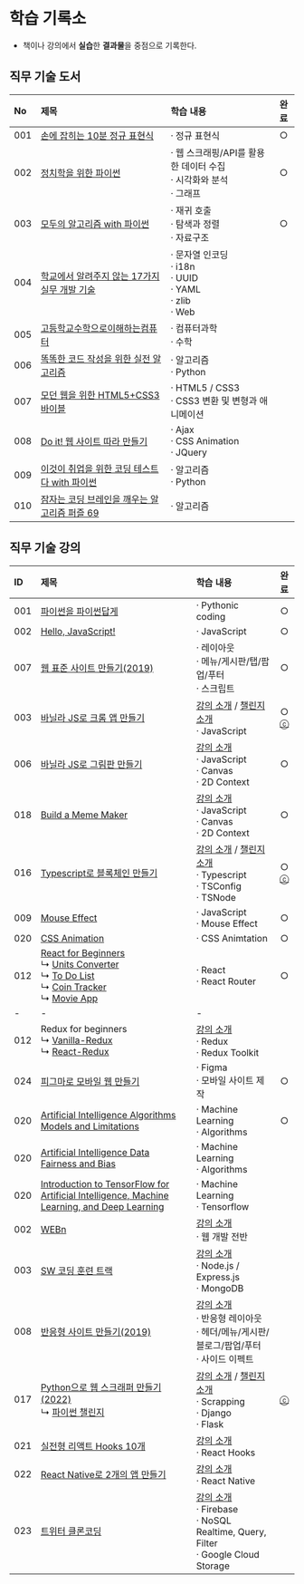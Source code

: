# **학습 기록소**

* 책이나 강의에서 **실습**한 **결과물**을 중점으로 기록한다.

## 직무 기술 도서
|No|제목|학습 내용|완료|
|:---|:---|:---|:---:|
|001|[손에 잡히는 10분 정규 표현식](https://github.com/hwahyeon/book-learn-regex)|· 정규 표현식|○|
|002|[정치학을 위한 파이썬](https://github.com/hwahyeon/book-python-politics)|· 웹 스크래핑/API를 활용한 데이터 수집<br>· 시각화와 분석<br>· 그래프|○|
|003|[모두의 알고리즘 with 파이썬](https://github.com/hwahyeon/book-py-algoeveryone)|· 재귀 호출<br>· 탐색과 정렬<br>· 자료구조|○|
|004|[학교에서 알려주지 않는 17가지 실무 개발 기술](https://github.com/hwahyeon/book-17skills)|· 문자열 인코딩<br>· i18n<br>· UUID<br>· YAML<br>· zlib<br>· Web||
|005|[고등학교수학으로이해하는컴퓨터](https://github.com/hwahyeon/book-through-math)|· 컴퓨터과학 <br>· 수학||
|006|[똑똑한 코드 작성을 위한 실전 알고리즘](https://github.com/hwahyeon/book-learn-algo)|· 알고리즘 <br>· Python||
|007|[모던 웹을 위한 HTML5+CSS3 바이블](https://github.com/hwahyeon/book-html5css3)|· HTML5 / CSS3 <br>· CSS3 변환 및 변형과 애니메이션||
|008|[Do it! 웹 사이트 따라 만들기](https://github.com/hwahyeon/book-doit-website)|· Ajax <br>· CSS Animation <br>· JQuery||
|009|[이것이 취업을 위한 코딩 테스트다 with 파이썬](https://github.com/hwahyeon/book-pycotest-guide)|· 알고리즘 <br>· Python||
|010|[잠자는 코딩 브레인을 깨우는 알고리즘 퍼즐 69](https://github.com/hwahyeon/book-algorithms-69)|· 알고리즘||


## 직무 기술 강의
|ID|제목|학습 내용|완료|
|:---|:---|:---|:---:|
|001|[파이썬을 파이썬답게](https://github.com/hwahyeon/class-pylikepy)|· Pythonic coding|○|
|002|[Hello, JavaScript!](https://github.com/hwahyeon/class-hello-js)|· JavaScript|○|
|007|[웹 표준 사이트 만들기(2019)](https://github.com/hwahyeon/class-wb-stadndard)|· 레이아웃<br>· 메뉴/게시판/탭/팝업/푸터<br>· 스크립트|○|
|003|[바닐라 JS로 크롬 앱 만들기](https://github.com/hwahyeon/js-browser)|[강의 소개](https://nomadcoders.co/javascript-for-beginners) / [챌린지 소개](https://nomadcoders.co/vanillajs-challenge)<br>· JavaScript|○<br>[ⓒ](https://nomadcoders.co/certs/4cfec4d7-7beb-4cf5-b0b9-04d7c63259f4)|
|006|[바닐라 JS로 그림판 만들기](https://github.com/hwahyeon/js-painter)|[강의 소개](https://nomadcoders.co/javascript-for-beginners-2)<br>· JavaScript<br>· Canvas<br>· 2D Context|○|
|018|[Build a Meme Maker](https://github.com/hwahyeon/js-mememake)|[강의 소개](https://nomadcoders.co/javascript-for-beginners-2)<br>· JavaScript<br>· Canvas<br>· 2D Context|○|
|016|[Typescript로 블록체인 만들기](https://github.com/hwahyeon/class-ts-blockchain)|[강의 소개](https://nomadcoders.co/typescript-for-beginners) / [챌린지 소개](https://nomadcoders.co/typescript-challenge)<br>· Typescript<br>· TSConfig<br>· TSNode|○<br>[ⓒ](https://nomadcoders.co/certs/d19dbd4f-5b7e-4e1d-a129-67dec33bec9b)|
|009|[Mouse Effect](https://github.com/hwahyeon/class-wb-mouse)|· JavaScript<br>· Mouse Effect|○|
|020|[CSS Animation](https://github.com/hwahyeon/class-wb-cssani)|· CSS Animtation|○|
|012|[React for Beginners](https://github.com/hwahyeon/class-reactjs-beginner)<br>↳ [Units Converter](https://github.com/hwahyeon/reactjs-units-conv)<br>↳ [To Do List](https://github.com/hwahyeon/reactjs-beginner-todo)<br>↳ [Coin Tracker](https://github.com/hwahyeon/reactjs-beginner-cointrack)<br>↳ [Movie App](https://github.com/hwahyeon/reactjs-movieapp)|· React<br>· React Router|○|
|-|-|-|
|012|Redux for beginners<br>↳ [Vanilla-Redux](https://github.com/hwahyeon/)<br>↳ [React-Redux](https://github.com/hwahyeon/)|[강의 소개](https://nomadcoders.co/redux-for-beginners)<br>· Redux<br>· Redux Toolkit||
|024|[피그마로 모바일 웹 만들기](https://github.com/hwahyeon/class-wb-mobile)|· Figma<br>· 모바일 사이트 제작|○|
|020|[Artificial Intelligence Algorithms Models and Limitations](https://github.com/hwahyeon/class-ai-limitation/)|· Machine Learning<br>· Algorithms|○|
|020|[Artificial Intelligence Data Fairness and Bias](https://github.com/hwahyeon/class-ai-datafairness)|· Machine Learning<br>· Algorithms||
|020|[Introduction to TensorFlow for Artificial Intelligence, Machine Learning, and Deep Learning](https://github.com/hwahyeon/class-intro-tf)|· Machine Learning<br>· Tensorflow||
|002|[WEBn](https://github.com/hwahyeon/Web_Open)|[강의 소개](https://opentutorials.org/course/3083)<br>· 웹 개발 전반||
|003|[SW 코딩 훈련 트랙](https://github.com/hwahyeon/2022SW_elice)|[강의 소개](https://2022aionline.elice.io/tracks/2515/info)<br>· Node.js / Express.js<br>· MongoDB||
|008|[반응형 사이트 만들기(2019)](https://github.com/hwahyeon/class-wb-responsive)|[강의 소개](https://www.youtube.com/watch?v=52TT7SLexxE&list=PL4UVBBIc6giL7ygRa-P7UExEKqZgx4t9K)<br>· 반응형 레이아웃<br>· 헤더/메뉴/게시판/블로그/팝업/푸터<br>· 사이드 이펙트||
|017|[Python으로 웹 스크래퍼 만들기(2022)](https://github.com/hwahyeon/Python_Nomad)<br/>↳ [파이썬 챌린지](https://github.com/hwahyeon/Study_private/tree/main/%ED%8C%8C%EC%9D%B4%EC%8D%AC%20%EC%B1%8C%EB%A6%B0%EC%A7%80)|[강의 소개](https://nomadcoders.co/python-for-beginners) / [챌린지 소개](https://nomadcoders.co/python-challenge)<br>· Scrapping<br>· Django<br>· Flask|[ⓒ](https://nomadcoders.co/certs/528f75a1-57a6-498a-94af-b2a718cf62fa)|
|021|[실전형 리액트 Hooks 10개](https://github.com/hwahyeon/reacthooks)|[강의 소개](https://nomadcoders.co/react-hooks-introduction)<br>· React Hooks||
|022|[React Native로 2개의 앱 만들기]()|[강의 소개](https://nomadcoders.co/react-native-for-beginners)<br>· React Native||
|023|[트위터 클론코딩]()|[강의 소개](https://nomadcoders.co/nwitter)<br>· Firebase<br>· NoSQL Realtime, Query, Filter<br>· Google Cloud Storage||

